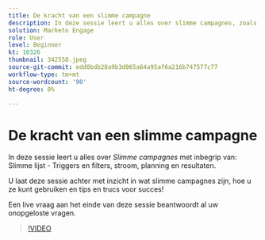 ```yaml
---
title: De kracht van een slimme campagne
description: In deze sessie leert u alles over slimme campagnes, zoals Slimme lijst - Triggers en filters, Stroom, Planning en Resultaten.
solution: Marketo Engage
role: User
level: Beginner
kt: 10326
thumbnail: 342558.jpeg
source-git-commit: edd0bdb28a9b3d065a64a95af6a216b747577c77
workflow-type: tm+mt
source-wordcount: '90'
ht-degree: 0%

---
```


# De kracht van een slimme campagne

In deze sessie leert u alles over *Slimme campagnes* met inbegrip van: Slimme lijst - Triggers en filters, stroom, planning en resultaten.

U laat deze sessie achter met inzicht in wat slimme campagnes zijn, hoe u ze kunt gebruiken en tips en trucs voor succes!

Een live vraag aan het einde van deze sessie beantwoordt al uw onopgeloste vragen.

>[!VIDEO](https://video.tv.adobe.com/v/342558/?quality=12&learn=on)
